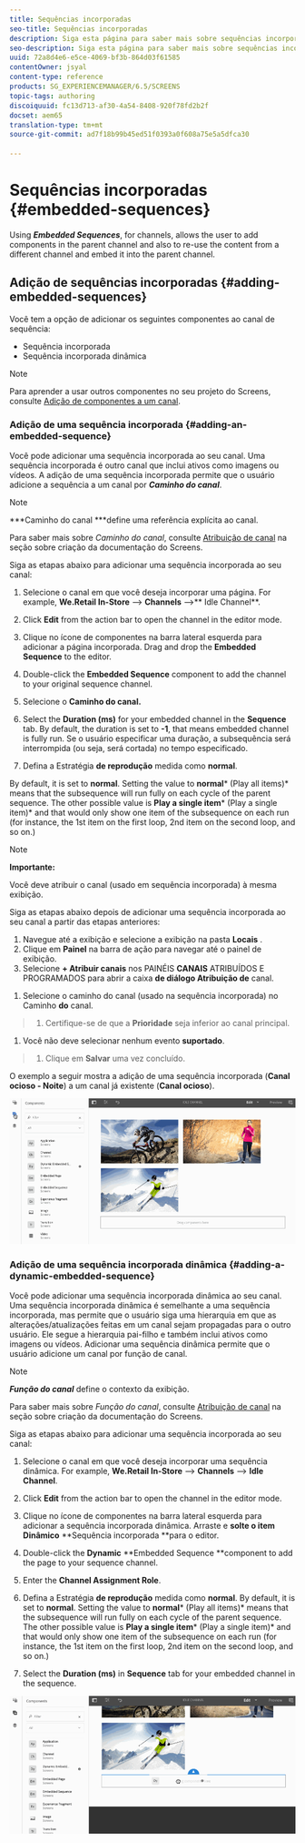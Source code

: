```yaml
---
title: Sequências incorporadas
seo-title: Sequências incorporadas
description: Siga esta página para saber mais sobre sequências incorporadas para canais que permitem ao usuário adicionar componentes no canal pai e também reutilizar o conteúdo de um canal diferente e incorporá-lo ao canal pai.
seo-description: Siga esta página para saber mais sobre sequências incorporadas para canais que permitem ao usuário adicionar componentes no canal pai e também reutilizar o conteúdo de um canal diferente e incorporá-lo ao canal pai.
uuid: 72a8d4e6-e5ce-4069-bf3b-864d03f61585
contentOwner: jsyal
content-type: reference
products: SG_EXPERIENCEMANAGER/6.5/SCREENS
topic-tags: authoring
discoiquuid: fc13d713-af30-4a54-8408-920f78fd2b2f
docset: aem65
translation-type: tm+mt
source-git-commit: ad7f18b99b45ed51f0393a0f608a75e5a5dfca30

---
```



# Sequências incorporadas {#embedded-sequences}

Using ***Embedded Sequences***, for channels, allows the user to add components in the parent channel and also to re-use the content from a different channel and embed it into the parent channel.

## Adição de sequências incorporadas {#adding-embedded-sequences}

Você tem a opção de adicionar os seguintes componentes ao canal de sequência:

* Sequência incorporada
* Sequência incorporada dinâmica

>[!NOTE]
>
>Para aprender a usar outros componentes no seu projeto do Screens, consulte [Adição de componentes a um canal](adding-components-to-a-channel.md).

### Adição de uma sequência incorporada {#adding-an-embedded-sequence}

Você pode adicionar uma sequência incorporada ao seu canal. Uma sequência incorporada é outro canal que inclui ativos como imagens ou vídeos. A adição de uma sequência incorporada permite que o usuário adicione a sequência a um canal por ***Caminho do canal***.

>[!NOTE]
>
>***Caminho do canal ***define uma referência explícita ao canal.
>
>Para saber mais sobre *Caminho do canal*, consulte [Atribuição de canal](channel-assignment.md) na seção sobre criação da documentação do Screens.

Siga as etapas abaixo para adicionar uma sequência incorporada ao seu canal:

1. Selecione o canal em que você deseja incorporar uma página. For example, **We.Retail In-Store** --&gt; **Channels** --&gt;** Idle Channel**.

1. Click **Edit** from the action bar to open the channel in the editor mode.
1. Clique no ícone de componentes na barra lateral esquerda para adicionar a página incorporada. Drag and drop the **Embedded Sequence** to the editor.
1. Double-click the **Embedded Sequence** component to add the channel to your original sequence channel.
1. Selecione o **Caminho do canal.**
1. Select the **Duration (ms)** for your embedded channel in the **Sequence** tab. By default, the duration is set to **-1**, that means embedded channel is fully run. Se o usuário especificar uma duração, a subsequência será interrompida (ou seja, será cortada) no tempo especificado.

1. Defina a Estratégia **de reprodução** medida como **normal**.

By default, it is set to **normal**. Setting the value to **normal*** (Play all items)* means that the subsequence will run fully on each cycle of the parent sequence. The other possible value is **Play a single item*** (Play a single item)* and that would only show one item of the subsequence on each run (for instance, the 1st item on the first loop, 2nd item on the second loop, and so on.)

>[!NOTE]
>
>**Importante:**
>
>Você deve atribuir o canal (usado em sequência incorporada) à mesma exibição.
>
>Siga as etapas abaixo depois de adicionar uma sequência incorporada ao seu canal a partir das etapas anteriores:
>
>1. Navegue até a exibição e selecione a exibição na pasta **Locais** .
>1. Clique em **Painel** na barra de ação para navegar até o painel de exibição.
>1. Selecione **+ Atribuir canais** nos PAINÉIS **CANAIS** ATRIBUÍDOS E PROGRAMADOS para abrir a caixa **de diálogo Atribuição de** canal.
   >
   >
1. Selecione o caminho do canal (usado na sequência incorporada) no Caminho **do** canal.
>1. Certifique-se de que a **Prioridade** seja inferior ao canal principal.
   >
   >
1. Você não deve selecionar nenhum evento **suportado**.
>1. Clique em **Salvar** uma vez concluído.
>



O exemplo a seguir mostra a adição de uma sequência incorporada (**Canal ocioso - Noite**) a um canal já existente (**Canal ocioso**).

![new2](assets/new2.gif)

### Adição de uma sequência incorporada dinâmica {#adding-a-dynamic-embedded-sequence}

Você pode adicionar uma sequência incorporada dinâmica ao seu canal. Uma sequência incorporada dinâmica é semelhante a uma sequência incorporada, mas permite que o usuário siga uma hierarquia em que as alterações/atualizações feitas em um canal sejam propagadas para o outro usuário. Ele segue a hierarquia pai-filho e também inclui ativos como imagens ou vídeos. Adicionar uma sequência dinâmica permite que o usuário adicione um canal por função de canal.

>[!NOTE]
>
>***Função do canal*** define o contexto da exibição.
>
>Para saber mais sobre *Função do canal*, consulte [Atribuição de canal](channel-assignment.md) na seção sobre criação da documentação do Screens.

Siga as etapas abaixo para adicionar uma sequência incorporada ao seu canal:

1. Selecione o canal em que você deseja incorporar uma sequência dinâmica. For example, **We.Retail In-Store** --&gt; **Channels** --&gt; **Idle Channel**.

1. Click **Edit** from the action bar to open the channel in the editor mode.
1. Clique no ícone de componentes na barra lateral esquerda para adicionar a sequência incorporada dinâmica. Arraste e **solte o item Dinâmico** **Sequência incorporada **para o editor.

1. Double-click the **Dynamic** **Embedded Sequence **component to add the page to your sequence channel.

1. Enter the **Channel Assignment Role**.
1. Defina a Estratégia **de reprodução** medida como **normal**. By default, it is set to **normal**. Setting the value to **normal*** (Play all items)* means that the subsequence will run fully on each cycle of the parent sequence. The other possible value is **Play a single item*** (Play a single item)* and that would only show one item of the subsequence on each run (for instance, the 1st item on the first loop, 2nd item on the second loop, and so on.)

1. Select the **Duration (ms)** in **Sequence** tab for your embedded channel in the sequence.

![mais recente](assets/latest.gif)

